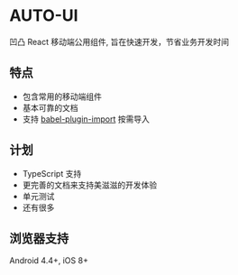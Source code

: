 # AUTO-UI

凹凸 React 移动端公用组件, 旨在快速开发，节省业务开发时间

## 特点

- 包含常用的移动端组件
- 基本可靠的文档
- 支持 [babel-plugin-import](https://github.com/ant-design/babel-plugin-import) 按需导入

## 计划

- TypeScript 支持
- 更完善的文档来支持美滋滋的开发体验
- 单元测试
- 还有很多

## 浏览器支持

Android 4.4+, iOS 8+
